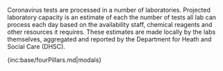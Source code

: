 ﻿Coronavirus tests are processed in a number of laboratories. Projected laboratory capacity is an estimate of each the number of tests all lab can process each day based on the availability staff, chemical reagents and other resources it requires. These estimates are made locally by the labs themselves, aggregated and reported by the Department for Heath and Social Care (DHSC).

{inc:base/fourPillars.md|modals}